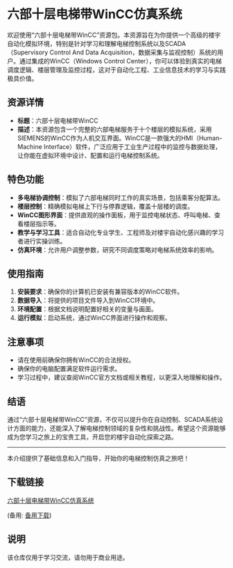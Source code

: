 # 六部十层电梯带WinCC仿真系统

欢迎使用“六部十层电梯带WinCC”资源包。本资源旨在为你提供一个高级的楼宇自动化模拟环境，特别是针对学习和理解电梯控制系统以及SCADA（Supervisory Control And Data Acquisition，数据采集与监视控制）系统的用户。通过集成的WinCC（Windows Control Center），你可以体验到真实的电梯调度逻辑、楼层管理及监控过程，这对于自动化工程、工业信息技术的学习与实践极具价值。

## 资源详情

- **标题**：六部十层电梯带WinCC
- **描述**：本资源包含一个完整的六部电梯服务于十个楼层的模拟系统，采用SIEMENS的WinCC作为人机交互界面。WinCC是一款强大的HMI（Human-Machine Interface）软件，广泛应用于工业生产过程中的监控与数据处理，让你能在虚拟环境中设计、配置和运行电梯控制系统。

## 特色功能

- **多电梯协调控制**：模拟了六部电梯同时工作的真实场景，包括乘客分配算法。
- **楼层控制**：精确模拟电梯上下行与停靠逻辑，覆盖十层楼的调度。
- **WinCC图形界面**：提供直观的操作面板，用于监控电梯状态、呼叫电梯、查看楼层指示等。
- **教学与学习工具**：适合自动化专业学生、工程师及对楼宇自动化感兴趣的学习者进行实操训练。
- **仿真环境**：允许用户调整参数，研究不同调度策略对电梯系统效率的影响。

## 使用指南

1. **安装要求**：确保你的计算机已安装有兼容版本的WinCC软件。
2. **数据导入**：将提供的项目文件导入到WinCC环境中。
3. **环境配置**：根据文档说明配置好相关的变量与画面。
4. **运行模拟**：启动系统，通过WinCC界面进行操作和观察。

## 注意事项

- 请在使用前确保你拥有WinCC的合法授权。
- 确保你的电脑配置满足软件运行需求。
- 学习过程中，建议查阅WinCC官方文档或相关教程，以更深入地理解和操作。

## 结语

通过“六部十层电梯带WinCC”资源，不仅可以提升你在自动控制、SCADA系统设计方面的能力，还能深入了解电梯控制领域的复杂性和挑战性。希望这个资源能够成为您学习之旅上的宝贵工具，开启您的楼宇自动化探索之路。

---

本介绍提供了基础信息和入门指导，开始你的电梯控制仿真之旅吧！

## 下载链接
[六部十层电梯带WinCC仿真系统](https://pan.quark.cn/s/dadfdec9fd0c) 

(备用: [备用下载](https://pan.baidu.com/s/1hFjt2cSry0hI4gISFb47bA?pwd=1234))

## 说明

该仓库仅用于学习交流，请勿用于商业用途。
